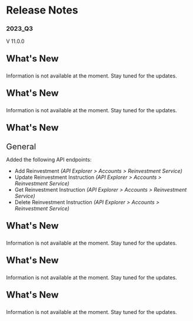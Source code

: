 # Release Notes 
### 2023_Q3
V 11.0.0
<!-- 
type: tab 
titles: Premier, Precision, Signature, Cleartouch, DNA, Finxact
-->

<p style="font-size: 24px; font-weight: bold;">What's New</p>

Information is not available at the moment. Stay tuned for the updates.

<!-- type: tab -->
<p style="font-size: 24px; font-weight: bold;">What's New</p>

Information is not available at the moment. Stay tuned for the updates.
<!-- type: tab -->
<p style="font-size: 24px; font-weight: bold;">What's New </p>

<span style="font-size: 22px; ">General</span>

Added the following API endpoints:
- Add Reinvestment *(API Explorer > Accounts > Reinvestment Service)*
- Update Reinvestment Instruction *(API Explorer > Accounts > Reinvestment Service)*
- Get Reinvestment Instruction *(API Explorer > Accounts > Reinvestment Service)*
- Delete Reinvestment Instruction *(API Explorer > Accounts > Reinvestment Service)*

<!-- type: tab -->
<p style="font-size: 24px; font-weight: bold;">What's New </p>
Information is not available at the moment. Stay tuned for the updates.

<!-- type: tab -->
<p style="font-size: 24px; font-weight: bold;">What's New</p>

Information is not available at the moment. Stay tuned for the updates.

<!-- type: tab -->
<p style="font-size: 24px; font-weight: bold;">What's New</p>

Information is not available at the moment. Stay tuned for the updates.
<!-- type: tab-end -->
